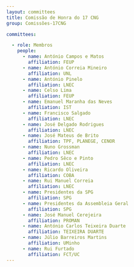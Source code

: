 ```yaml
---
layout: committees
title: Comissão de Honra do 17 CNG
group: Comissões-17CNG

committees:

  - role: Membros
    people:
      - name: António Campos e Matos
        affiliation: FEUP
      - name: António Correia Mineiro
        affiliation: UNL
      - name: António Pinelo
        affiliation: LNEC
      - name: Celso Lima
        affiliation: FEUP
      - name: Emanuel Maranha das Neves
        affiliation: IST
      - name: Francisco Salgado
        affiliation: LNEC
      - name: José Delgado Rodrigues
        affiliation: LNEC
      - name: José Mateus de Brito
        affiliation: TPF, PLANEGE, CENOR
      - name: Nuno Grossman
        affiliation: LNEC
      - name: Pedro Sêco e Pinto
        affiliation: LNEC
      - name: Ricardo Oliveira
        affiliation: COBA
      - name: Rui Manuel Correia
        affiliation: LNEC
      - name: Presidentes da SPG
        affiliation: SPG
      - name: Presidentes da Assembleia Geral
        affiliation: SPG
      - name: José Manuel Cerejeira
        affiliation: PROMAN
      - name: António Carlos Teixeira Duarte
        affiliation: TEIXEIRA DUARTE
      - name: Júlio Barreiros Martins
        affiliation: UMinho
      - name: Rui Furtado
        affiliation: FCT/UC
---
```


















